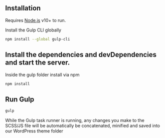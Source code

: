 
## Installation

Requires [Node.js](https://nodejs.org/) v10+ to run.


Install the Gulp CLI globally
```bash
npm install --global gulp-cli
```

## Install the dependencies and devDependencies and start the server.

Inside the gulp folder install via npm

```bash
npm install
```

## Run Gulp

```bash
gulp
```
    
While the Gulp task runner is running, any changes you make to the SCSS/JS file will be automatically be concatenated, minified and saved into our WordPress theme folder